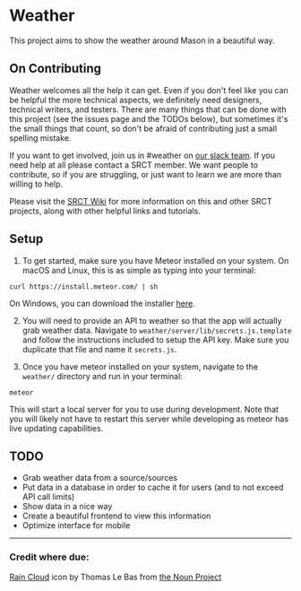 Weather
============

This project aims to show the weather around Mason in a beautiful way.

On Contributing
---

Weather welcomes all the help it can get. Even if you don't feel like you can be helpful the more technical aspects, we definitely need designers, technical writers, and testers.
There are many things that can be done with this project (see the issues page and the TODOs below), but sometimes it's the small things that count, so don't be afraid of contributing just a small spelling mistake.

If you want to get involved, join us in #weather on [our slack team](https://srct.slack.com/). If you need help at all please contact a SRCT member. We want people to contribute, so if you are struggling, or just want to learn we are more than willing to help.

Please visit the [SRCT Wiki](http://wiki.srct.gmu.edu/) for more information on this and other SRCT projects, along with other helpful links and tutorials.

Setup
---

1. To get started, make sure you have Meteor installed on your system. On macOS and Linux, this is as simple as typing into your terminal:

 `curl https://install.meteor.com/ | sh`

 On Windows, you can download the installer [here](https://install.meteor.com/windows).

2. You will need to provide an API to weather so that the app will actually grab weather data. Navigate to `weather/server/lib/secrets.js.template` and follow the instructions included to setup the API key. Make sure you duplicate that file and name it `secrets.js`.  

3. Once you have meteor installed on your system, navigate to the `weather/` directory and run in your terminal:

 `meteor`

 This will start a local server for you to use during development. Note that you will likely not have to restart this server while developing as meteor has live updating capabilities.

TODO
---

- Grab weather data from a source/sources
- Put data in a database in order to cache it for users (and to not exceed API call limits)
- Show data in a nice way
- Create a beautiful frontend to view this information
- Optimize interface for mobile

---

### Credit where due:
[Rain Cloud](https://thenounproject.com/search/?q=Rain+cloud&i=6023) icon by Thomas Le Bas from [the Noun Project](https://thenounproject.com)
